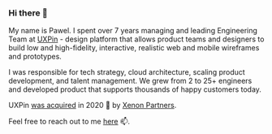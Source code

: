 ### Hi there 👋

<!--
**bauerpl/bauerpl** is a ✨ _special_ ✨ repository because its `README.md` (this file) appears on your GitHub profile.

Here are some ideas to get you started:

- 🔭 I’m currently working on ...
- 🌱 I’m currently learning ...
- 👯 I’m looking to collaborate on ...
- 🤔 I’m looking for help with ...
- 💬 Ask me about ...
-  How to reach me: ...
- 😄 Pronouns: ...
- ⚡ Fun fact: ...
-->

My name is Pawel. I spent over 7 years managing and leading Engineering Team at [UXPin](https://www.uxpin.com) - design platform that allows product teams and designers to build low and high-fidelity, interactive, realistic web and mobile wireframes and prototypes. 

I was responsible for tech strategy, cloud architecture, scaling product development, and talent management. We grew from 2 to 25+ engineers and developed product that supports thousands of happy customers today. 

UXPin [was acquired](https://www.prweb.com/releases/xenon_partners_acquires_uxpin_a_leading_collaborative_design_and_prototyping_platform/prweb17173400.htm) in 2020 🎉 by [Xenon Partners](https://xenon.io).

Feel free to reach out to me [here](https://neubauer.pl) 📫.
